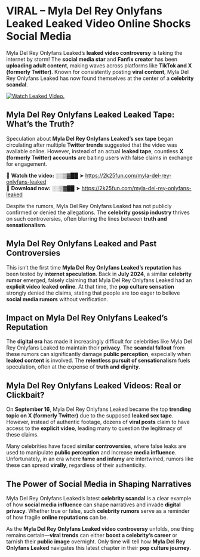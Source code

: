 # VIRAL – Myla Del Rey Onlyfans Leaked Leaked Video Online Shocks Social Media 

Myla Del Rey Onlyfans Leaked’s **leaked video controversy** is taking the internet by storm! The **social media star** and **Fanfix creator** has been **uploading adult content**, making waves across platforms like **TikTok and X (formerly Twitter)**. Known for consistently posting **viral content**, Myla Del Rey Onlyfans Leaked has now found themselves at the center of a **celebrity scandal**.  

[![Watch Leaked Video.](https://miro.medium.com/v2/resize:fit:828/format:webp/1*cilzJN44JGOrTw9NJCrNHA.gif "Watch Leaked Video")](https://2k25fun.com/myla-del-rey-onlyfans-leaked)

## **Myla Del Rey Onlyfans Leaked Leaked Tape: What’s the Truth?**  
Speculation about **Myla Del Rey Onlyfans Leaked’s sex tape** began circulating after multiple **Twitter trends** suggested that the video was available online. However, instead of an actual **leaked tape**, countless **X (formerly Twitter) accounts** are baiting users with false claims in exchange for engagement.  

🔹 **Watch the video:** ░░▒▓██ ➤ https://2k25fun.com/myla-del-rey-onlyfans-leaked  
🔹 **Download now:** ░░▒▓██ ➤ https://2k25fun.com/myla-del-rey-onlyfans-leaked  

Despite the rumors, Myla Del Rey Onlyfans Leaked has not publicly confirmed or denied the allegations. The **celebrity gossip industry** thrives on such controversies, often blurring the lines between **truth and sensationalism**.  

## **Myla Del Rey Onlyfans Leaked and Past Controversies**  
This isn’t the first time **Myla Del Rey Onlyfans Leaked’s reputation** has been tested by **internet speculation**. Back in **July 2024**, a similar **celebrity rumor** emerged, falsely claiming that Myla Del Rey Onlyfans Leaked had an **explicit video leaked online**. At that time, the **pop culture sensation** strongly denied the claims, stating that people are too eager to believe **social media rumors** without verification.  

## **Impact on Myla Del Rey Onlyfans Leaked’s Reputation**  
The **digital era** has made it increasingly difficult for celebrities like Myla Del Rey Onlyfans Leaked to maintain their **privacy**. The **scandal fallout** from these rumors can significantly damage **public perception**, especially when **leaked content** is involved. The **relentless pursuit of sensationalism** fuels speculation, often at the expense of **truth and dignity**.  

## **Myla Del Rey Onlyfans Leaked Videos: Real or Clickbait?**  
On **September 16**, Myla Del Rey Onlyfans Leaked became the top **trending topic on X (formerly Twitter)** due to the supposed **leaked sex tape**. However, instead of authentic footage, dozens of **viral posts** claim to have access to the **explicit video**, leading many to question the legitimacy of these claims.  

Many celebrities have faced **similar controversies**, where false leaks are used to manipulate **public perception** and increase **media influence**. Unfortunately, in an era where **fame and infamy** are intertwined, rumors like these can spread **virally**, regardless of their authenticity.  

## **The Power of Social Media in Shaping Narratives**  
Myla Del Rey Onlyfans Leaked’s latest **celebrity scandal** is a clear example of how **social media influence** can shape narratives and invade **digital privacy**. Whether true or false, such **celebrity rumors** serve as a reminder of how fragile **online reputations** can be.  

As the **Myla Del Rey Onlyfans Leaked video controversy** unfolds, one thing remains certain—**viral trends** can either **boost a celebrity’s career** or tarnish their **public image** overnight. Only time will tell how **Myla Del Rey Onlyfans Leaked** navigates this latest chapter in their **pop culture journey**. 
